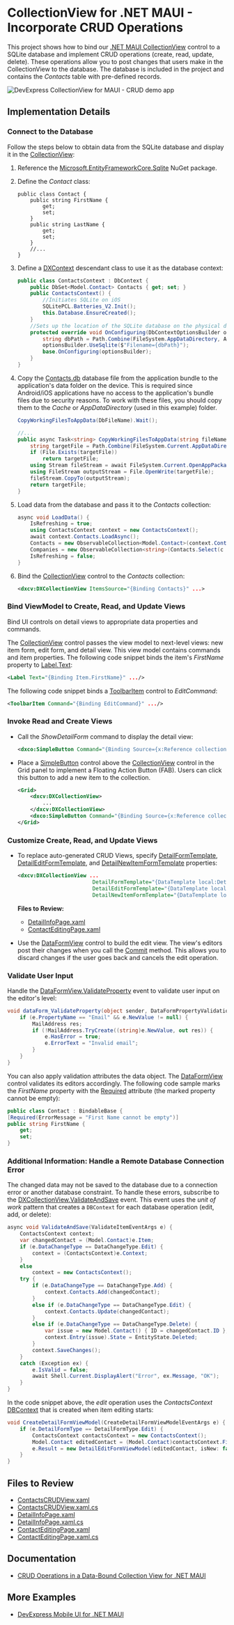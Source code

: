 # CollectionView for .NET MAUI - Incorporate CRUD Operations

This project shows how to bind our [.NET MAUI CollectionView](https://docs.devexpress.com/MAUI/403324/collection-view/index) control to a SQLite database and implement CRUD operations (create, read, update, delete). These operations allow you to post changes that users make in the CollectionView to the database. The database is included in the project and contains the *Contacts* table with pre-defined records.

![DevExpress CollectionView for MAUI - CRUD demo app](Images/results.png)

## Implementation Details

### Connect to the Database

Follow the steps below to obtain data from the SQLite database and display it in the [CollectionView](https://docs.devexpress.com/MAUI/403324/collection-view/index):

1. Reference the [Microsoft.EntityFrameworkCore.Sqlite](https://www.nuget.org/packages/Microsoft.EntityFrameworkCore.Sqlite/) NuGet package.
   
2. Define the *Contact* class:
    
    ```
    public class Contact { 
        public string FirstName { 
            get; 
            set; 
        }        
        public string LastName { 
            get; 
            set; 
        } 
        //... 
    } 
    ```

3. Define a [DXContext](https://learn.microsoft.com/en-us/dotnet/api/microsoft.entityframeworkcore.dbcontext?view=efcore-7.0) descendant class to use it as the database context:
   
    ```cs
    public class ContactsContext : DbContext { 
        public DbSet<Model.Contact> Contacts { get; set; } 
        public ContactsContext() { 
            //Initiates SQLite on iOS 
            SQLitePCL.Batteries_V2.Init(); 
            this.Database.EnsureCreated(); 
        } 
        //Sets up the location of the SQLite database on the physical device 
        protected override void OnConfiguring(DbContextOptionsBuilder optionsBuilder) { 
            string dbPath = Path.Combine(FileSystem.AppDataDirectory, App.DbFileName); 
            optionsBuilder.UseSqlite($"Filename={dbPath}"); 
            base.OnConfiguring(optionsBuilder); 
        } 
    } 
    ```

4. Copy the [Contacts.db](/CS/CrudOperations/Resources/Raw/contacts.db) database file from the application bundle to the application's data folder on the device. This is required since Android/iOS applications have no access to the application's bundle files due to security reasons. To work with these files, you should copy them to the *Cache* or *AppDataDirectory* (used in this example) folder. 

    ```cs
    CopyWorkingFilesToAppData(DbFileName).Wait(); 

    //...
    public async Task<string> CopyWorkingFilesToAppData(string fileName) { 
        string targetFile = Path.Combine(FileSystem.Current.AppDataDirectory, fileName); 
        if (File.Exists(targetFile)) 
            return targetFile; 
        using Stream fileStream = await FileSystem.Current.OpenAppPackageFileAsync(fileName); 
        using FileStream outputStream = File.OpenWrite(targetFile); 
        fileStream.CopyTo(outputStream); 
        return targetFile; 
    } 
    ```

5. Load data from the database and pass it to the *Contacts* collection:

    ```cs
    async void LoadData() {
        IsRefreshing = true;
        using ContactsContext context = new ContactsContext();
        await context.Contacts.LoadAsync();
        Contacts = new ObservableCollection<Model.Contact>(context.Contacts);
        Companies = new ObservableCollection<string>(Contacts.Select(c => c.Company));
        IsRefreshing = false;
    }
    ```

6. Bind the [CollectionView](https://docs.devexpress.com/MAUI/403324/collection-view/index) control to the *Contacts* collection:

    ```xml
    <dxcv:DXCollectionView ItemsSource="{Binding Contacts}" ...>
    ```

### Bind ViewModel to Create, Read, and Update Views

Bind UI controls on detail views to appropriate data properties and commands. 

The [CollectionView](https://docs.devexpress.com/MAUI/403324/collection-view/index) control passes the view model to next-level views: new item form, edit form, and detail view. This view model contains commands and item properties. The following code snippet binds the item's *FirstName* property to [Label.Text](https://learn.microsoft.com/en-us/dotnet/api/microsoft.maui.controls.label.text):
  
```xml
<Label Text="{Binding Item.FirstName}" .../>
```

The following code snippet binds a [ToolbarItem](https://learn.microsoft.com/en-us/dotnet/api/microsoft.maui.controls.toolbaritem) control to *EditCommand*:

```xml
<ToolbarItem Command="{Binding EditCommand}" .../>
```


### Invoke Read and Create Views

* Call the *ShowDetailForm* command to display the detail view:

   ```xml
   <dxco:SimpleButton Command="{Binding Source={x:Reference collectionView}, Path=Commands.ShowDetailForm}" .../>
   ```

* Place a [SimpleButton](https://docs.devexpress.com/MAUI/DevExpress.Maui.Controls.SimpleButton) control above the [CollectionView](https://docs.devexpress.com/MAUI/403324/collection-view/index) control in the Grid panel to implement a Floating Action Button (FAB). Users can click this button to add a new item to the collection.

    ```xml
    <Grid>
        <dxcv:DXCollectionView>
            ...
        </dxcv:DXCollectionView>
        <dxco:SimpleButton Command="{Binding Source={x:Reference collectionView}, Path=Commands.ShowDetailNewItemForm}" Text="+" VerticalOptions="End" HorizontalOptions="End" ... />
    </Grid>
    ```

### Customize Create, Read, and Update Views

* To replace auto-generated CRUD Views, specify [DetailFormTemplate](https://docs.devexpress.com/MAUI/DevExpress.Maui.CollectionView.DXCollectionView.DetailFormTemplate), [DetailEditFormTemplate](https://docs.devexpress.com/MAUI/DevExpress.Maui.CollectionView.DXCollectionView.DetailEditFormTemplate), and [DetailNewItemFormTemplate](https://docs.devexpress.com/MAUI/DevExpress.Maui.CollectionView.DXCollectionView.DetailNewItemFormTemplate) properties:

    ```xml
    <dxcv:DXCollectionView ...
                            DetailFormTemplate="{DataTemplate local:DetailInfoPage}"
                            DetailEditFormTemplate="{DataTemplate local:ContactEditingPage}"
                            DetailNewItemFormTemplate="{DataTemplate local:ContactEditingPage}">
    ```

    **Files to Review:**

    * [DetailInfoPage.xaml](/CS/CrudOperations/DetailInfoPage.xaml)
    * [ContactEditingPage.xaml](/CS/CrudOperations/ContactEditingPage.xaml)

* Use the [DataFormView](https://docs.devexpress.com/MAUI/DevExpress.Maui.DataForm.DataFormView) control to build the edit view. The view's editors post their changes when you call the [Commit](https://docs.devexpress.com/MAUI/DevExpress.Maui.DataForm.DataFormView.Commit) method. This allows you to discard changes if the user goes back and cancels the edit operation.

### Validate User Input

Handle the [DataFormView.ValidateProperty](https://docs.devexpress.com/MAUI/DevExpress.Maui.DataForm.DataFormView.ValidateProperty) event to validate user input on the editor's level:
  
```cs
void dataForm_ValidateProperty(object sender, DataFormPropertyValidationEventArgs e) {
    if (e.PropertyName == "Email" && e.NewValue != null) {
        MailAddress res;
        if (!MailAddress.TryCreate((string)e.NewValue, out res)) {
            e.HasError = true;
            e.ErrorText = "Invalid email";
        }
    }
}
```

You can also apply validation attributes the data object. The [DataFormView](https://docs.devexpress.com/MAUI/DevExpress.Maui.DataForm.DataFormView) control validates its editors accordingly. The following code sample marks the *FirstName* property with the [Required](https://learn.microsoft.com/en-us/dotnet/api/system.componentmodel.dataannotations.requiredattribute) attribute (the marked property cannot be empty):

```cs
public class Contact : BindableBase {
[Required(ErrorMessage = "First Name cannot be empty")]
public string FirstName {
    get;
    set;
}
```

### Additional Information: Handle a Remote Database Connection Error

The changed data may not be saved to the database due to a connection error or another database constraint. To handle these errors, subscribe to the [DXCollectionView.ValidateAndSave](https://docs.devexpress.com/MAUI/DevExpress.Maui.CollectionView.DXCollectionView.ValidateAndSave) event. This event uses the *unit of work* pattern that creates a `DBContext` for each database operation (edit, add, or delete):

```cs
async void ValidateAndSave(ValidateItemEventArgs e) {
    ContactsContext context;
    var changedContact = (Model.Contact)e.Item;
    if (e.DataChangeType == DataChangeType.Edit) {
        context = (ContactsContext)e.Context;
    }
    else
        context = new ContactsContext();
    try {
        if (e.DataChangeType == DataChangeType.Add) {
            context.Contacts.Add(changedContact);
        }
        else if (e.DataChangeType == DataChangeType.Edit) {
            context.Contacts.Update(changedContact);
        }
        else if (e.DataChangeType == DataChangeType.Delete) {
            var issue = new Model.Contact() { ID = changedContact.ID };
            context.Entry(issue).State = EntityState.Deleted;
        }
        context.SaveChanges();
    }
    catch (Exception ex) {
        e.IsValid = false;
        await Shell.Current.DisplayAlert("Error", ex.Message, "OK");
    }
}
```

In the code snippet above, the *edit* operation uses the *ContactsContext* [DBContext](https://learn.microsoft.com/en-us/dotnet/api/microsoft.entityframeworkcore.dbcontext) that is created when item editing starts:

```cs
void CreateDetailFormViewModel(CreateDetailFormViewModelEventArgs e) {
    if (e.DetailFormType == DetailFormType.Edit) {
        ContactsContext contactsContext = new ContactsContext();
        Model.Contact editedContact = (Model.Contact)contactsContext.Find(typeof(Model.Contact), ((Model.Contact)e.Item).ID);
        e.Result = new DetailEditFormViewModel(editedContact, isNew: false, context: contactsContext);
    }
}
```

## Files to Review

- [ContactsCRUDView.xaml](/CS/CrudOperations/ContactsCRUDView.xaml)
- [ContactsCRUDView.xaml.cs](/CS/CrudOperations/ContactsCRUDView.xaml.cs)
- [DetailInfoPage.xaml](/CS/CrudOperations/DetailInfoPage.xaml)
- [DetailInfoPage.xaml.cs](/CS/CrudOperations/DetailInfoPage.xaml.cs)
- [ContactEditingPage.xaml](/CS/CrudOperations/ContactEditingPage.xaml)
- [ContactEditingPage.xaml.cs](/CS/CrudOperations/ContactEditingPage.xaml.cs)


## Documentation

- [CRUD Operations in a Data-Bound Collection View for .NET MAUI](https://docs.devexpress.com/MAUI/404421/collection-view/crud/crud-overview)

## More Examples

- [DevExpress Mobile UI for .NET MAUI](https://github.com/DevExpress-Examples/maui-demo-app/)
